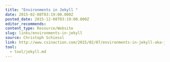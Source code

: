 ```yaml
---
title: "Environments in Jekyll "
date: 2015-02-08T03:19:00.000Z
posted_date: 2015-12-08T03:19:00.000Z
editor_recommends:
content_type: Resource/Website
slug: links/environments-in-jekyll
source: Christoph Schiessl
link: http://www.csinaction.com/2015/02/07/environments-in-jekyll-aka-jekyll_env/
tool:
  - tool/jekyll.md
---
```





